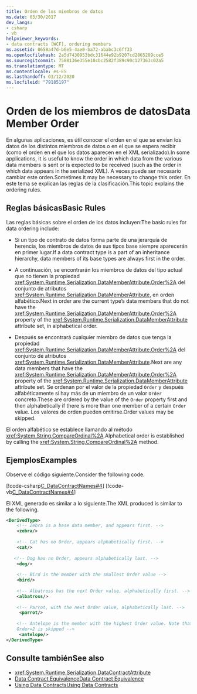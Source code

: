```yaml
---
title: Orden de los miembros de datos
ms.date: 03/30/2017
dev_langs:
- csharp
- vb
helpviewer_keywords:
- data contracts [WCF], ordering members
ms.assetid: 0658a47d-b6e5-4ae0-ba72-ababc3c6ff33
ms.openlocfilehash: 2a5d7430953bdc31644e92b9207cd2865209cce5
ms.sourcegitcommit: 7588136e355e10cbc2582f389c90c127363c02a5
ms.translationtype: MT
ms.contentlocale: es-ES
ms.lasthandoff: 03/12/2020
ms.locfileid: "79185197"
---
```

# <a name="data-member-order"></a><span data-ttu-id="e5059-102">Orden de los miembros de datos</span><span class="sxs-lookup"><span data-stu-id="e5059-102">Data Member Order</span></span>
<span data-ttu-id="e5059-103">En algunas aplicaciones, es útil conocer el orden en el que se envían los datos de los distintos miembros de datos o en el que se espera recibir (como el orden en el que los datos aparecen en el XML serializado).</span><span class="sxs-lookup"><span data-stu-id="e5059-103">In some applications, it is useful to know the order in which data from the various data members is sent or is expected to be received (such as the order in which data appears in the serialized XML).</span></span> <span data-ttu-id="e5059-104">A veces puede ser necesario cambiar este orden.</span><span class="sxs-lookup"><span data-stu-id="e5059-104">Sometimes it may be necessary to change this order.</span></span> <span data-ttu-id="e5059-105">En este tema se explican las reglas de la clasificación.</span><span class="sxs-lookup"><span data-stu-id="e5059-105">This topic explains the ordering rules.</span></span>  
  
## <a name="basic-rules"></a><span data-ttu-id="e5059-106">Reglas básicas</span><span class="sxs-lookup"><span data-stu-id="e5059-106">Basic Rules</span></span>  
 <span data-ttu-id="e5059-107">Las reglas básicas sobre el orden de los datos incluyen:</span><span class="sxs-lookup"><span data-stu-id="e5059-107">The basic rules for data ordering include:</span></span>  
  
- <span data-ttu-id="e5059-108">Si un tipo de contrato de datos forma parte de una jerarquía de herencia, los miembros de datos de sus tipos base siempre aparecerán en primer lugar.</span><span class="sxs-lookup"><span data-stu-id="e5059-108">If a data contract type is a part of an inheritance hierarchy, data members of its base types are always first in the order.</span></span>  
  
- <span data-ttu-id="e5059-109">A continuación, se encontrarán los miembros de datos del tipo actual que no tienen la propiedad <xref:System.Runtime.Serialization.DataMemberAttribute.Order%2A> del conjunto de atributos <xref:System.Runtime.Serialization.DataMemberAttribute>, en orden alfabético.</span><span class="sxs-lookup"><span data-stu-id="e5059-109">Next in order are the current type’s data members that do not have the <xref:System.Runtime.Serialization.DataMemberAttribute.Order%2A> property of the <xref:System.Runtime.Serialization.DataMemberAttribute> attribute set, in alphabetical order.</span></span>  
  
- <span data-ttu-id="e5059-110">Después se encontrará cualquier miembro de datos que tenga la propiedad <xref:System.Runtime.Serialization.DataMemberAttribute.Order%2A> del conjunto de atributos <xref:System.Runtime.Serialization.DataMemberAttribute>.</span><span class="sxs-lookup"><span data-stu-id="e5059-110">Next are any data members that have the <xref:System.Runtime.Serialization.DataMemberAttribute.Order%2A> property of the <xref:System.Runtime.Serialization.DataMemberAttribute> attribute set.</span></span> <span data-ttu-id="e5059-111">Se ordenan por el valor de la propiedad `Order` y después alfabéticamente si hay más de un miembro de un valor `Order` concreto.</span><span class="sxs-lookup"><span data-stu-id="e5059-111">These are ordered by the value of the `Order` property first and then alphabetically if there is more than one member of a certain `Order` value.</span></span> <span data-ttu-id="e5059-112">Los valores de orden pueden omitirse.</span><span class="sxs-lookup"><span data-stu-id="e5059-112">Order values may be skipped.</span></span>  
  
 <span data-ttu-id="e5059-113">El orden alfabético se establece llamando al método <xref:System.String.CompareOrdinal%2A>.</span><span class="sxs-lookup"><span data-stu-id="e5059-113">Alphabetical order is established by calling the <xref:System.String.CompareOrdinal%2A> method.</span></span>  
  
## <a name="examples"></a><span data-ttu-id="e5059-114">Ejemplos</span><span class="sxs-lookup"><span data-stu-id="e5059-114">Examples</span></span>  
 <span data-ttu-id="e5059-115">Observe el código siguiente.</span><span class="sxs-lookup"><span data-stu-id="e5059-115">Consider the following code.</span></span>  
  
 [!code-csharp[C_DataContractNames#4](../../../../samples/snippets/csharp/VS_Snippets_CFX/c_datacontractnames/cs/source.cs#4)]
 [!code-vb[C_DataContractNames#4](../../../../samples/snippets/visualbasic/VS_Snippets_CFX/c_datacontractnames/vb/source.vb#4)]  
  
 <span data-ttu-id="e5059-116">El XML generado es similar a lo siguiente.</span><span class="sxs-lookup"><span data-stu-id="e5059-116">The XML produced is similar to the following.</span></span>  
  
```xml  
<DerivedType>  
    <!-- Zebra is a base data member, and appears first. -->  
    <zebra/>
  
    <!-- Cat has no Order, appears alphabetically first. -->  
    <cat/>  
  
   <!-- Dog has no Order, appears alphabetically last. -->  
    <dog/>
  
    <!-- Bird is the member with the smallest Order value -->  
    <bird/>  
  
    <!-- Albatross has the next Order value, alphabetically first. -->  
    <albatross/>  
  
    <!-- Parrot, with the next Order value, alphabetically last. -->  
     <parrot/>  
  
    <!-- Antelope is the member with the highest Order value. Note that   
    Order=2 is skipped -->  
     <antelope/>
</DerivedType>  
```  
  
## <a name="see-also"></a><span data-ttu-id="e5059-117">Consulte también</span><span class="sxs-lookup"><span data-stu-id="e5059-117">See also</span></span>

- <xref:System.Runtime.Serialization.DataContractAttribute>
- [<span data-ttu-id="e5059-118">Data Contract Equivalence</span><span class="sxs-lookup"><span data-stu-id="e5059-118">Data Contract Equivalence</span></span>](../../../../docs/framework/wcf/feature-details/data-contract-equivalence.md)
- [<span data-ttu-id="e5059-119">Using Data Contracts</span><span class="sxs-lookup"><span data-stu-id="e5059-119">Using Data Contracts</span></span>](../../../../docs/framework/wcf/feature-details/using-data-contracts.md)

